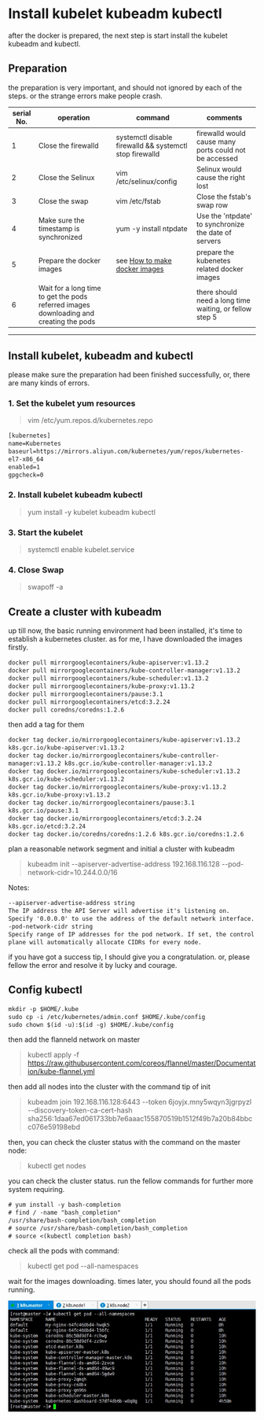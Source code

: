 # Install kubelet kubeadm kubectl
after the docker is prepared, the next step is start install the kubelet kubeadm and kubectl.

## Preparation
the preparation is very important, and should not ignored by each of the steps. or the strange errors make people crash.

serial No. | operation | command | comments
----- | ------ | ----- | -----
1 | Close the firewalld | systemctl disable firewalld && systemctl stop firewalld | firewalld would cause many ports could not be accessed
2 | Close the Selinux | vim /etc/selinux/config | Selinux would cause the right lost
3 | Close the swap | vim /etc/fstab | Close the fstab's swap row
4 | Make sure the timestamp is synchronized | yum -y install ntpdate | Use the 'ntpdate' to synchronize the date of servers
5 | Prepare the docker images | see [How to make docker images](http://www.google.com) | prepare the kubenetes related docker images
6 | Wait for a long time to get the pods referred images downloading and creating the pods |  | there should need a long time waiting, or fellow step 5
-----

## Install kubelet, kubeadm and kubectl
please make sure the preparation had been finished successfully, or, there are many kinds of errors.

### 1. Set the kubelet yum resources
> vim /etc/yum.repos.d/kubernetes.repo
```
[kubernetes]
name=Kubernetes
baseurl=https://mirrors.aliyun.com/kubernetes/yum/repos/kubernetes-el7-x86_64
enabled=1
gpgcheck=0
```
### 2. Install kubelet kubeadm kubectl
> yum  install -y kubelet kubeadm kubectl

### 3. Start the kubelet
> systemctl enable kubelet.service

### 4. Close Swap
> swapoff -a

## Create a cluster with kubeadm
up till now, the basic running environment had been installed, it's time to establish a kubernetes cluster.
as for me, I have downloaded the images firstly.
```
docker pull mirrorgooglecontainers/kube-apiserver:v1.13.2
docker pull mirrorgooglecontainers/kube-controller-manager:v1.13.2
docker pull mirrorgooglecontainers/kube-scheduler:v1.13.2
docker pull mirrorgooglecontainers/kube-proxy:v1.13.2
docker pull mirrorgooglecontainers/pause:3.1
docker pull mirrorgooglecontainers/etcd:3.2.24
docker pull coredns/coredns:1.2.6
```
then add a tag for them
```
docker tag docker.io/mirrorgooglecontainers/kube-apiserver:v1.13.2 k8s.gcr.io/kube-apiserver:v1.13.2
docker tag docker.io/mirrorgooglecontainers/kube-controller-manager:v1.13.2 k8s.gcr.io/kube-controller-manager:v1.13.2
docker tag docker.io/mirrorgooglecontainers/kube-scheduler:v1.13.2 k8s.gcr.io/kube-scheduler:v1.13.2
docker tag docker.io/mirrorgooglecontainers/kube-proxy:v1.13.2 k8s.gcr.io/kube-proxy:v1.13.2
docker tag docker.io/mirrorgooglecontainers/pause:3.1 k8s.gcr.io/pause:3.1
docker tag docker.io/mirrorgooglecontainers/etcd:3.2.24 k8s.gcr.io/etcd:3.2.24
docker tag docker.io/coredns/coredns:1.2.6 k8s.gcr.io/coredns:1.2.6
```
plan a reasonable network segment and initial a cluster with kubeadm
> kubeadm init --apiserver-advertise-address 192.168.116.128 --pod-network-cidr=10.244.0.0/16

Notes:
```
--apiserver-advertise-address string
The IP address the API Server will advertise it's listening on. Specify '0.0.0.0' to use the address of the default network interface.
-pod-network-cidr string
Specify range of IP addresses for the pod network. If set, the control plane will automatically allocate CIDRs for every node.
```
if you have got a success tip, I should give you a congratulation. or, please fellow the error and resolve it by lucky and courage.

## Config kubectl
```
mkdir -p $HOME/.kube
sudo cp -i /etc/kubernetes/admin.conf $HOME/.kube/config
sudo chown $(id -u):$(id -g) $HOME/.kube/config
```
then add the flanneld network on master
> kubectl apply -f https://raw.githubusercontent.com/coreos/flannel/master/Documentation/kube-flannel.yml

then add all nodes into the cluster with the command tip of init
> kubeadm join 192.168.116.128:6443 --token 6joyjx.mny5wqyn3jgrpyzl --discovery-token-ca-cert-hash sha256:1daa67ed061733bb7e6aaac155870519b1512f49b7a20b84bbcc076e59198ebd

then, you can check the cluster status with the command on the master node:
> kubectl get nodes

you can check the cluster status.
run the fellow commands for further more system requiring.
```
# yum install -y bash-completion
# find / -name "bash_completion"
/usr/share/bash-completion/bash_completion
# source /usr/share/bash-completion/bash_completion
# source <(kubectl completion bash)
```
check all the pods with command:
> kubectl get pod --all-namespaces

wait for the images downloading. times later, you should found all the pods running.

![image](https://github.com/fasimito/kubernetes-cluster/blob/master/images/all-pods-status.jpg)

